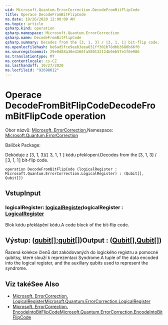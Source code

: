 ```yaml
---
uid: Microsoft.Quantum.ErrorCorrection.DecodeFromBitFlipCode
title: Operace DecodeFromBitFlipCode
ms.date: 10/26/2020 12:00:00 AM
ms.topic: article
qsharp.kind: operation
qsharp.namespace: Microsoft.Quantum.ErrorCorrection
qsharp.name: DecodeFromBitFlipCode
qsharp.summary: Decodes from the [3, 1, 3] / ⟦3, 1, 1⟧ bit-flip code.
ms.openlocfilehash: be6ad5fce9eeb3eea031ff301b78dbb3680b66f0
ms.sourcegitcommit: 29e0d88a30e4166fa580132124b0eb57e1f0e986
ms.translationtype: MT
ms.contentlocale: cs-CZ
ms.lasthandoff: 10/27/2020
ms.locfileid: "92698012"
---
```

# <a name="decodefrombitflipcode-operation"></a><span data-ttu-id="74b2b-102">Operace DecodeFromBitFlipCode</span><span class="sxs-lookup"><span data-stu-id="74b2b-102">DecodeFromBitFlipCode operation</span></span>

<span data-ttu-id="74b2b-103">Obor názvů: [Microsoft. ErrorCorrection.](xref:Microsoft.Quantum.ErrorCorrection)</span><span class="sxs-lookup"><span data-stu-id="74b2b-103">Namespace: [Microsoft.Quantum.ErrorCorrection](xref:Microsoft.Quantum.ErrorCorrection)</span></span>

<span data-ttu-id="74b2b-104">Balíček [](https://nuget.org/packages/)</span><span class="sxs-lookup"><span data-stu-id="74b2b-104">Package: [](https://nuget.org/packages/)</span></span>


<span data-ttu-id="74b2b-105">Dekóduje z [3, 1, 3]/⟦ 3, 1, 1 ⟧ kódu překlopení.</span><span class="sxs-lookup"><span data-stu-id="74b2b-105">Decodes from the [3, 1, 3] / ⟦3, 1, 1⟧ bit-flip code.</span></span>

```qsharp
operation DecodeFromBitFlipCode (logicalRegister : Microsoft.Quantum.ErrorCorrection.LogicalRegister) : (Qubit[], Qubit[])
```


## <a name="input"></a><span data-ttu-id="74b2b-106">Vstup</span><span class="sxs-lookup"><span data-stu-id="74b2b-106">Input</span></span>

### <a name="logicalregister--logicalregister"></a><span data-ttu-id="74b2b-107">logicalRegister: [logicalRegister](xref:Microsoft.Quantum.ErrorCorrection.LogicalRegister)</span><span class="sxs-lookup"><span data-stu-id="74b2b-107">logicalRegister : [LogicalRegister](xref:Microsoft.Quantum.ErrorCorrection.LogicalRegister)</span></span>

<span data-ttu-id="74b2b-108">Blok kódu překlápění kódu.</span><span class="sxs-lookup"><span data-stu-id="74b2b-108">A code block of the bit-flip code.</span></span>



## <a name="output--qubitqubit"></a><span data-ttu-id="74b2b-109">Výstup: ([qubit](xref:microsoft.quantum.lang-ref.qubit)[];[qubit](xref:microsoft.quantum.lang-ref.qubit)[])</span><span class="sxs-lookup"><span data-stu-id="74b2b-109">Output : ([Qubit](xref:microsoft.quantum.lang-ref.qubit)[],[Qubit](xref:microsoft.quantum.lang-ref.qubit)[])</span></span>

<span data-ttu-id="74b2b-110">Řazená kolekce členů dat zakódovaných do logického registru a pomocné qubitsy, které slouží k reprezentaci Syndrome.</span><span class="sxs-lookup"><span data-stu-id="74b2b-110">A tuple of the data encoded into the logical register, and the auxiliary qubits used to represent the syndrome.</span></span>

## <a name="see-also"></a><span data-ttu-id="74b2b-111">Viz také</span><span class="sxs-lookup"><span data-stu-id="74b2b-111">See Also</span></span>

- [<span data-ttu-id="74b2b-112">Microsoft. ErrorCorrection. LogicalRegister</span><span class="sxs-lookup"><span data-stu-id="74b2b-112">Microsoft.Quantum.ErrorCorrection.LogicalRegister</span></span>](xref:Microsoft.Quantum.ErrorCorrection.LogicalRegister)
- [<span data-ttu-id="74b2b-113">Microsoft. ErrorCorrection. EncodeIntoBitFlipCode</span><span class="sxs-lookup"><span data-stu-id="74b2b-113">Microsoft.Quantum.ErrorCorrection.EncodeIntoBitFlipCode</span></span>](xref:Microsoft.Quantum.ErrorCorrection.EncodeIntoBitFlipCode)
